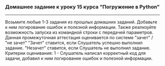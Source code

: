 ### Домашнее задание к уроку 15 курса "Погружение в Python"

---
Возьмите любые 1-3 задания из прошлых домашних заданий. Добавьте к ним логирование ошибок и полезной информации.
Также реализуйте возможность запуска из командной строки с передачей параметров. Данная промежуточная аттестация
оценивается по системе "зачет" / "не зачет" "Зачет" ставится, если Слушатель успешно выполнил задание. "Незачет"
ставится, если Слушатель не выполнил задание. Критерии оценивания: 1 - Слушатель написал корректный код для задачи,
добавил к ним логирование ошибок и полезной информации.